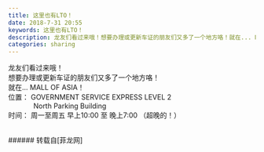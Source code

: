 ```yaml
---
title: 这里也有LTO！
date: 2018-7-31 20:55
keywords: 这里也有LTO！
description: 龙友们看过来哦！想要办理或更新车证的朋友们又多了一个地方咯！就在... MALL OF ASIA！位置： GOVERNMENT SERVICE EXPRESS LEVEL 2             North Parking Building时间： 周一至周五 早上10:00 至 晚上7:00 （超晚的！）
categories: sharing
---
```

<td class="t_f" id="postmessage_1577485">

龙友们看过来哦！<br/>
想要办理或更新车证的朋友们又多了一个地方咯！<br/>
就在... MALL OF ASIA！<br/>
<img alt="" border="0" class="zoom" data-cf-modified-062eb235480849edbb952ce4-="" file="http://www.flw.ph/data/appbyme/upload/image/201807/31/eTbsmG0y04XX.jpg" id="aimg_HDPsI" lazyloadthumb="1" onclick="" onmouseover="" src="http://www.flw.ph/data/appbyme/upload/image/201807/31/eTbsmG0y04XX.jpg"/><br/>
位置： GOVERNMENT SERVICE EXPRESS LEVEL 2<br/>
             North Parking Building<br/>
时间： 周一至周五 早上10:00 至 晚上7:00 （超晚的！）<br/>
<br/>
</td>
###### 转载自[菲龙网]